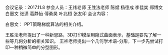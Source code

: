 会议记录：2017.11.8
参会人员：王祎老师 王胜法老师  陈斌 杨德成 李佳奕 郑博文  白惠文 张潇 葛静怡  傅勇昊 叶兆桓 张友印
会议内容：

白惠文：
PPT策略梯度算法的相关介绍。

王胜法老师提出了一种新思路，3D打印模型用隐式曲面表示，基础是要先了解一些等几何分析的相关知识。
王祎老师提出一个几何学术语-分形，下一步先尝试打印一种稍微简单的分型图形。